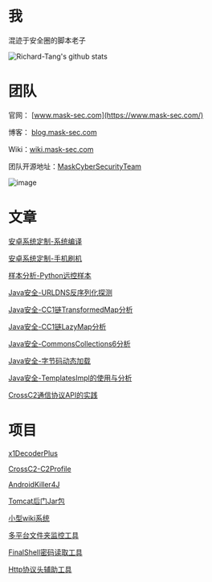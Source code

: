 # 我

混迹于安全圈的脚本老子

![Richard-Tang's github stats](https://github-readme-stats.vercel.app/api?username=Richard-Tang&theme=merko) 

# 团队

官网： [www.mask-sec.com](https://www.mask-sec.com/)

博客： [blog.mask-sec.com](https://blog.mask-sec.com/)

Wiki：[wiki.mask-sec.com](https://wiki.mask-sec.com/user/login)

团队开源地址：[MaskCyberSecurityTeam](https://github.com/MaskCyberSecurityTeam)

![image](https://user-images.githubusercontent.com/30547741/215334351-0a3b48bb-e08d-40ef-9210-796086e10c0d.png)

# 文章

[安卓系统定制-系统编译](https://mp.weixin.qq.com/s/1CT5k7ncE9IW66kw_IDqRg)

[安卓系统定制-手机刷机](https://mp.weixin.qq.com/s/e9pGIjF8KYFLzOasa9eG2g)

[样本分析-Python远控样本](https://mp.weixin.qq.com/s/9mYLwo8jeBT-pDvglHnCwQ)

[Java安全-URLDNS反序列化探测](https://mp.weixin.qq.com/s/61-KHicle37mnIiX9_AcAw)

[Java安全-CC1链TransformedMap分析](https://mp.weixin.qq.com/s/0MdWnn0H2RmXRDWO1YRQ0Q)

[Java安全-CC1链LazyMap分析](https://mp.weixin.qq.com/s/6FitiLi3ZHMOMlw1jbWC9A)

[Java安全-CommonsCollections6分析](https://mp.weixin.qq.com/s/CR-EGDRExbQioGv1mousEA)

[Java安全-字节码动态加载](https://mp.weixin.qq.com/s/113CTgsYD-tpMRHVWt1ABQ)

[Java安全-TemplatesImpl的使用与分析](https://mp.weixin.qq.com/s/XNL9l_okFZMCJdEaTo31yg)

[CrossC2通信协议API的实践](https://xz.aliyun.com/t/9935)

# 项目

[x1DecoderPlus](https://github.com/Richard-Tang/x1DecoderPlus)

[CrossC2-C2Profile](https://github.com/Richard-Tang/CrossC2-C2Profile)

[AndroidKiller4J](https://github.com/MaskCyberSecurityTeam/AndroidKiller4J)

[Tomcat后门Jar包](https://github.com/Richard-Tang/Tomcat2CS)

[小型wiki系统](https://github.com/MaskCyberSecurityTeam/SimpleWiki)

[多平台文件夹监控工具](https://github.com/MaskCyberSecurityTeam/FileMonitor)

[FinalShell密码读取工具](https://github.com/MaskCyberSecurityTeam/FinalShellGetPass)

[Http协议头辅助工具](https://github.com/MaskCyberSecurityTeam/BurpHeaderHelper)
